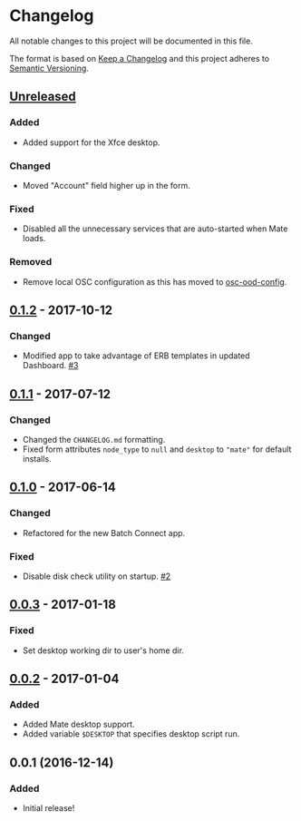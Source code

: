 # Changelog

All notable changes to this project will be documented in this file.

The format is based on [Keep a Changelog](http://keepachangelog.com/en/1.0.0/)
and this project adheres to [Semantic Versioning](http://semver.org/spec/v2.0.0.html).

## [Unreleased]
### Added
- Added support for the Xfce desktop.

### Changed
- Moved "Account" field higher up in the form.

### Fixed
- Disabled all the unnecessary services that are auto-started when Mate loads.

### Removed
- Remove local OSC configuration as this has moved to
  [osc-ood-config](https://github.com/OSC/osc-ood-config).

## [0.1.2] - 2017-10-12
### Changed
- Modified app to take advantage of ERB templates in updated Dashboard.
  [#3](https://github.com/OSC/bc_desktop/issues/3)

## [0.1.1] - 2017-07-12
### Changed
- Changed the `CHANGELOG.md` formatting.
- Fixed form attributes `node_type` to `null` and `desktop` to `"mate"` for
  default installs.

## [0.1.0] - 2017-06-14
### Changed
- Refactored for the new Batch Connect app.

### Fixed
- Disable disk check utility on startup.
  [#2](https://github.com/OSC/bc_desktop/issues/2)

## [0.0.3] - 2017-01-18
### Fixed
- Set desktop working dir to user's home dir.

## [0.0.2] - 2017-01-04
### Added
- Added Mate desktop support.
- Added variable `$DESKTOP` that specifies desktop script run.

## 0.0.1 (2016-12-14)
### Added
- Initial release!

[Unreleased]: https://github.com/OSC/bc_desktop/compare/v0.1.2...HEAD
[0.1.2]: https://github.com/OSC/bc_desktop/compare/v0.1.1...v0.1.2
[0.1.1]: https://github.com/OSC/bc_desktop/compare/v0.1.0...v0.1.1
[0.1.0]: https://github.com/OSC/bc_desktop/compare/v0.0.3...v0.1.0
[0.0.3]: https://github.com/OSC/bc_desktop/compare/v0.0.2...v0.0.3
[0.0.2]: https://github.com/OSC/bc_desktop/compare/v0.0.1...v0.0.2
